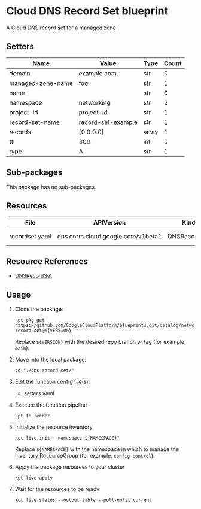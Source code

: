 <!-- BEGINNING OF PRE-COMMIT-BLUEPRINT DOCS HOOK:TITLE -->
# Cloud DNS Record Set blueprint


<!-- END OF PRE-COMMIT-BLUEPRINT DOCS HOOK:TITLE -->
<!-- BEGINNING OF PRE-COMMIT-BLUEPRINT DOCS HOOK:BODY -->
A Cloud DNS record set for a managed zone

## Setters

|       Name        |       Value        | Type  | Count |
|-------------------|--------------------|-------|-------|
| domain            | example.com.       | str   |     0 |
| managed-zone-name | foo                | str   |     1 |
| name              |                    | str   |     0 |
| namespace         | networking         | str   |     2 |
| project-id        | project-id         | str   |     1 |
| record-set-name   | record-set-example | str   |     1 |
| records           | [0.0.0.0]          | array |     1 |
| ttl               |                300 | int   |     1 |
| type              | A                  | str   |     1 |

## Sub-packages

This package has no sub-packages.

## Resources

|      File      |            APIVersion             |     Kind     |         Name          | Namespace  |
|----------------|-----------------------------------|--------------|-----------------------|------------|
| recordset.yaml | dns.cnrm.cloud.google.com/v1beta1 | DNSRecordSet | dnsrecordset-sample-a | networking |

## Resource References

- [DNSRecordSet](https://cloud.google.com/config-connector/docs/reference/resource-docs/dns/dnsrecordset)

## Usage

1.  Clone the package:
    ```shell
    kpt pkg get https://github.com/GoogleCloudPlatform/blueprints.git/catalog/networking/dns/dns-record-set@${VERSION}
    ```
    Replace `${VERSION}` with the desired repo branch or tag
    (for example, `main`).

1.  Move into the local package:
    ```shell
    cd "./dns-record-set/"
    ```

1.  Edit the function config file(s):
    - setters.yaml

1.  Execute the function pipeline
    ```shell
    kpt fn render
    ```

1.  Initialize the resource inventory
    ```shell
    kpt live init --namespace ${NAMESPACE}"
    ```
    Replace `${NAMESPACE}` with the namespace in which to manage
    the inventory ResourceGroup (for example, `config-control`).

1.  Apply the package resources to your cluster
    ```shell
    kpt live apply
    ```

1.  Wait for the resources to be ready
    ```shell
    kpt live status --output table --poll-until current
    ```

<!-- END OF PRE-COMMIT-BLUEPRINT DOCS HOOK:BODY -->
